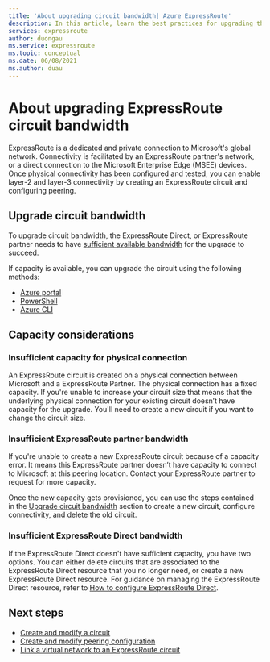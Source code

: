 ```yaml
---
title: 'About upgrading circuit bandwidth| Azure ExpressRoute'
description: In this article, learn the best practices for upgrading the ExpressRoute circuit bandwidth
services: expressroute
author: duongau
ms.service: expressroute
ms.topic: conceptual
ms.date: 06/08/2021
ms.author: duau
---
```


# About upgrading ExpressRoute circuit bandwidth

ExpressRoute is a dedicated and private connection to Microsoft's global network. Connectivity is facilitated by an ExpressRoute partner's network, or a direct connection to the Microsoft Enterprise Edge (MSEE) devices. Once physical connectivity has been configured and tested, you can enable layer-2 and layer-3 connectivity by creating an ExpressRoute circuit and configuring peering.

## <a name="upgrade"></a>Upgrade circuit bandwidth

To upgrade circuit bandwidth, the ExpressRoute Direct, or ExpressRoute partner needs to have [sufficient available bandwidth](#considerations) for the upgrade to succeed.

If capacity is available, you can upgrade the circuit using the following methods:

* [Azure portal](expressroute-howto-circuit-portal-resource-manager.md#modify)
* [PowerShell](expressroute-howto-circuit-arm.md#modify)
* [Azure CLI](howto-circuit-cli.md#modify)

## <a name="considerations"></a>Capacity considerations

### Insufficient capacity for physical connection

An ExpressRoute circuit is created on a physical connection between Microsoft and a ExpressRoute Partner. The physical connection has a fixed capacity. If you're unable to increase your circuit size that means that the underlying physical connection for your existing circuit doesn’t have capacity for the upgrade. You'll need to create a new circuit if you want to change the circuit size.

### <a name="bandwidth"></a>Insufficient ExpressRoute partner bandwidth

If you're unable to create a new ExpressRoute circuit because of a capacity error. It means this ExpressRoute partner doesn’t have capacity to connect to Microsoft at this peering location. Contact your ExpressRoute partner to request for more capacity.

Once the new capacity gets provisioned, you can use the steps contained in the [Upgrade circuit bandwidth](#upgrade) section to create a new circuit, configure connectivity, and delete the old circuit.


### <a name="bandwidth"></a>Insufficient ExpressRoute Direct bandwidth

If the ExpressRoute Direct doesn't have sufficient capacity, you have two options. You can either delete circuits that are associated to the ExpressRoute Direct resource that you no longer need, or create a new ExpressRoute Direct resource. For guidance on managing the ExpressRoute Direct resource, refer to [How to configure ExpressRoute Direct](how-to-expressroute-direct-portal.md).

## Next steps

* [Create and modify a circuit](expressroute-howto-circuit-portal-resource-manager.md)
* [Create and modify peering configuration](expressroute-howto-routing-portal-resource-manager.md)
* [Link a virtual network to an ExpressRoute circuit](expressroute-howto-linkvnet-portal-resource-manager.md)

